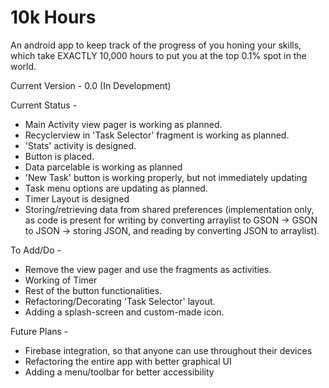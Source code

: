 # 10k Hours
An android app to keep track of the progress of you honing your skills, which take EXACTLY 10,000 hours to put you at the top 0.1% spot in the world.

Current Version - 0.0 (In Development)

Current Status - 
* Main Activity view pager is working as planned.
* Recyclerview in 'Task Selector' fragment is working as planned.
* 'Stats' activity is designed.
* Button is placed.
* Data parcelable is working as planned
* 'New Task' button is working properly, but not immediately updating
* Task menu options are updating as planned.
* Timer Layout is designed 
* Storing/retrieving data from shared preferences (implementation only, as code is present for writing by converting arraylist to GSON -> GSON to JSON -> storing JSON, and reading by converting JSON to arraylist).

                 
To Add/Do - 
* Remove the view pager and use the fragments as activities.
* Working of Timer
* Rest of the button functionalities.
* Refactoring/Decorating 'Task Selector' layout.
* Adding a splash-screen and custom-made icon.

            
Future Plans - 
* Firebase integration, so that anyone can use throughout their devices
* Refactoring the entire app with better graphical UI
* Adding a menu/toolbar for better accessibility
            
